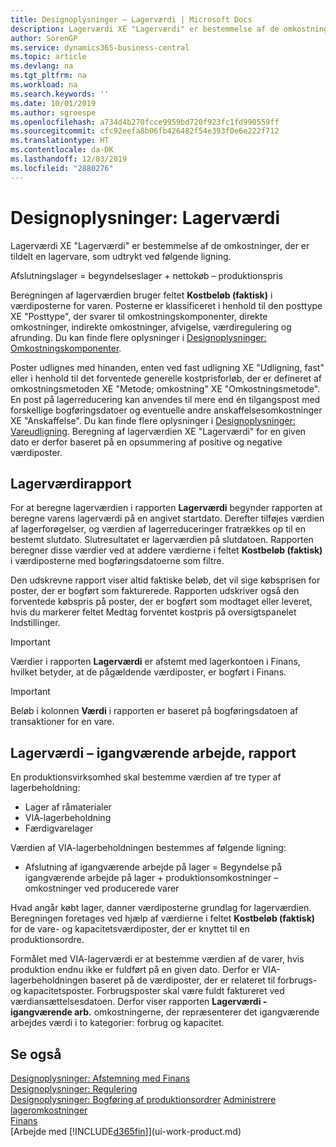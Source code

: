 ```yaml
---
title: Designoplysninger – Lagerværdi | Microsoft Docs
description: Lagerværdi XE "Lagerværdi" er bestemmelse af de omkostninger, der er tildelt en lagervare, som udtrykt ved følgende ligning.
author: SorenGP
ms.service: dynamics365-business-central
ms.topic: article
ms.devlang: na
ms.tgt_pltfrm: na
ms.workload: na
ms.search.keywords: ''
ms.date: 10/01/2019
ms.author: sgroespe
ms.openlocfilehash: a734d4b270fcce9959bd720f923fc1fd990559ff
ms.sourcegitcommit: cfc92eefa8b06fb426482f54e393f0e6e222f712
ms.translationtype: HT
ms.contentlocale: da-DK
ms.lasthandoff: 12/03/2019
ms.locfileid: "2880276"
---
```

# <a name="design-details-inventory-valuation"></a>Designoplysninger: Lagerværdi
Lagerværdi XE "Lagerværdi" er bestemmelse af de omkostninger, der er tildelt en lagervare, som udtrykt ved følgende ligning.  

Afslutningslager = begyndelseslager + nettokøb – produktionspris  

Beregningen af lagerværdien bruger feltet **Kostbeløb (faktisk)** i værdiposterne for varen. Posterne er klassificeret i henhold til den posttype XE "Posttype", der svarer til omkostningskomponenter, direkte omkostninger, indirekte omkostninger, afvigelse, værdiregulering og afrunding. Du kan finde flere oplysninger i [Designoplysninger: Omkostningskomponenter](design-details-cost-components.md).  

Poster udlignes med hinanden, enten ved fast udligning XE "Udligning, fast" eller i henhold til det forventede generelle kostprisforløb, der er defineret af omkostningsmetoden XE "Metode; omkostning" XE "Omkostningsmetode". En post på lagerreducering kan anvendes til mere end én tilgangspost med forskellige bogføringsdatoer og eventuelle andre anskaffelsesomkostninger XE "Anskaffelse". Du kan finde flere oplysninger i [Designoplysninger: Vareudligning](design-details-item-application.md). Beregning af lagerværdien XE "Lagerværdi" for en given dato er derfor baseret på en opsummering af positive og negative værdiposter.  

## <a name="inventory-valuation-report"></a>Lagerværdirapport  
For at beregne lagerværdien i rapporten **Lagerværdi** begynder rapporten at beregne varens lagerværdi på en angivet startdato. Derefter tilføjes værdien af lagerforøgelser, og værdien af lagerreduceringer fratrækkes op til en bestemt slutdato. Slutresultatet er lagerværdien på slutdatoen. Rapporten beregner disse værdier ved at addere værdierne i feltet **Kostbeløb (faktisk)** i værdiposterne med bogføringsdatoerne som filtre.  

Den udskrevne rapport viser altid faktiske beløb, det vil sige købsprisen for poster, der er bogført som fakturerede. Rapporten udskriver også den forventede købspris på poster, der er bogført som modtaget eller leveret, hvis du markerer feltet Medtag forventet kostpris på oversigtspanelet Indstillinger.  

> [!IMPORTANT]  
>  Værdier i rapporten **Lagerværdi** er afstemt med lagerkontoen i Finans, hvilket betyder, at de pågældende værdiposter, er bogført i Finans.  

> [!IMPORTANT]  
>  Beløb i kolonnen **Værdi** i rapporten er baseret på bogføringsdatoen af transaktioner for en vare.  

## <a name="inventory-valuation---wip-report"></a>Lagerværdi – igangværende arbejde, rapport  
En produktionsvirksomhed skal bestemme værdien af tre typer af lagerbeholdning:  

* Lager af råmaterialer  
* VIA-lagerbeholdning  
* Færdigvarelager  

Værdien af VIA-lagerbeholdningen bestemmes af følgende ligning:  

* Afslutning af igangværende arbejde på lager = Begyndelse på igangværende arbejde på lager + produktionsomkostninger – omkostninger ved producerede varer  

Hvad angår købt lager, danner værdiposterne grundlag for lagerværdien. Beregningen foretages ved hjælp af værdierne i feltet **Kostbeløb (faktisk)** for de vare- og kapacitetsværdiposter, der er knyttet til en produktionsordre.  

Formålet med VIA-lagerværdi er at bestemme værdien af de varer, hvis produktion endnu ikke er fuldført på en given dato. Derfor er VIA-lagerbeholdningen baseret på de værdiposter, der er relateret til forbrugs- og kapacitetsposter. Forbrugsposter skal være fuldt faktureret ved værdiansættelsesdatoen. Derfor viser rapporten **Lagerværdi - igangværende arb.** omkostningerne, der repræsenterer det igangværende arbejdes værdi i to kategorier: forbrug og kapacitet.  

## <a name="see-also"></a>Se også  
[Designoplysninger: Afstemning med Finans](design-details-reconciliation-with-the-general-ledger.md)   
[Designoplysninger: Regulering](design-details-revaluation.md)   
[Designoplysninger: Bogføring af produktionsordrer](design-details-production-order-posting.md)
[Administrere lageromkostninger](finance-manage-inventory-costs.md)  
[Finans](finance.md)  
[Arbejde med [!INCLUDE[d365fin](includes/d365fin_md.md)]](ui-work-product.md)
